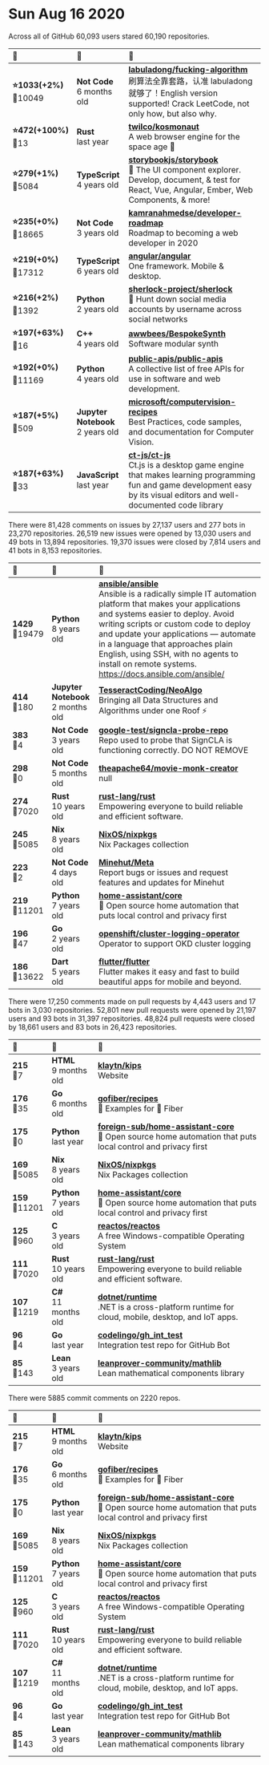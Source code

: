 # Sun Aug 16 2020

Across all of GitHub 60,093 users stared 
60,190 repositories. 

| :page_with_curl: | :calendar: | :page_with_curl: |
| :--- | :--- | :--- |
| **:star:1033(+2%)**<br>:twisted_rightwards_arrows:10049 | **Not Code**<br>6 months old | **[labuladong/fucking-algorithm](https://github.com/labuladong/fucking-algorithm)**<br>刷算法全靠套路，认准 labuladong 就够了！English version supported! Crack LeetCode, not only how, but also why.  |
| **:star:472(+100%)**<br>:twisted_rightwards_arrows:13 | **Rust**<br>last year | **[twilco/kosmonaut](https://github.com/twilco/kosmonaut)**<br>A web browser engine for the space age :rocket: |
| **:star:279(+1%)**<br>:twisted_rightwards_arrows:5084 | **TypeScript**<br>4 years old | **[storybookjs/storybook](https://github.com/storybookjs/storybook)**<br>📓 The UI component explorer. Develop, document, & test for React, Vue, Angular, Ember, Web Components, & more! |
| **:star:235(+0%)**<br>:twisted_rightwards_arrows:18665 | **Not Code**<br>3 years old | **[kamranahmedse/developer-roadmap](https://github.com/kamranahmedse/developer-roadmap)**<br>Roadmap to becoming a web developer in 2020 |
| **:star:219(+0%)**<br>:twisted_rightwards_arrows:17312 | **TypeScript**<br>6 years old | **[angular/angular](https://github.com/angular/angular)**<br>One framework. Mobile & desktop. |
| **:star:216(+2%)**<br>:twisted_rightwards_arrows:1392 | **Python**<br>2 years old | **[sherlock-project/sherlock](https://github.com/sherlock-project/sherlock)**<br>🔎 Hunt down social media accounts by username across social networks |
| **:star:197(+63%)**<br>:twisted_rightwards_arrows:16 | **C++**<br>4 years old | **[awwbees/BespokeSynth](https://github.com/awwbees/BespokeSynth)**<br>Software modular synth |
| **:star:192(+0%)**<br>:twisted_rightwards_arrows:11169 | **Python**<br>4 years old | **[public-apis/public-apis](https://github.com/public-apis/public-apis)**<br>A collective list of free APIs for use in software and web development. |
| **:star:187(+5%)**<br>:twisted_rightwards_arrows:509 | **Jupyter Notebook**<br>2 years old | **[microsoft/computervision-recipes](https://github.com/microsoft/computervision-recipes)**<br>Best Practices, code samples, and documentation for Computer Vision. |
| **:star:187(+63%)**<br>:twisted_rightwards_arrows:33 | **JavaScript**<br>last year | **[ct-js/ct-js](https://github.com/ct-js/ct-js)**<br>Ct.js is a desktop game engine that makes learning programming fun and game development easy by its visual editors and well-documented code library |

There were 81,428 comments on issues by 27,137 users and 277 bots in 23,270 repositories.
26,519 new issues were opened by 13,030 users and 49 bots in 13,894 repositories.
19,370 issues were closed by 7,814 users and 41 bots in 8,153 repositories.

| :speech_balloon: | :calendar: | :page_with_curl: |
| :--- | :--- | :--- |
| **1429**<br>:twisted_rightwards_arrows:19479 | **Python**<br>8 years old | **[ansible/ansible](https://github.com/ansible/ansible)**<br>Ansible is a radically simple IT automation platform that makes your applications and systems easier to deploy. Avoid writing scripts or custom code to deploy and update your applications — automate in a language that approaches plain English, using SSH, with no agents to install on remote systems. https://docs.ansible.com/ansible/ |
| **414**<br>:twisted_rightwards_arrows:180 | **Jupyter Notebook**<br>2 months old | **[TesseractCoding/NeoAlgo](https://github.com/TesseractCoding/NeoAlgo)**<br>Bringing all Data Structures and Algorithms under one Roof ⚡ |
| **383**<br>:twisted_rightwards_arrows:4 | **Not Code**<br>3 years old | **[google-test/signcla-probe-repo](https://github.com/google-test/signcla-probe-repo)**<br>Repo used to probe that SignCLA is functioning correctly.  DO NOT REMOVE |
| **298**<br>:twisted_rightwards_arrows:0 | **Not Code**<br>5 months old | **[theapache64/movie-monk-creator](https://github.com/theapache64/movie-monk-creator)**<br>null |
| **274**<br>:twisted_rightwards_arrows:7020 | **Rust**<br>10 years old | **[rust-lang/rust](https://github.com/rust-lang/rust)**<br>Empowering everyone to build reliable and efficient software. |
| **245**<br>:twisted_rightwards_arrows:5085 | **Nix**<br>8 years old | **[NixOS/nixpkgs](https://github.com/NixOS/nixpkgs)**<br>Nix Packages collection |
| **223**<br>:twisted_rightwards_arrows:2 | **Not Code**<br>4 days old | **[Minehut/Meta](https://github.com/Minehut/Meta)**<br>Report bugs or issues and request features and updates for Minehut |
| **219**<br>:twisted_rightwards_arrows:11201 | **Python**<br>7 years old | **[home-assistant/core](https://github.com/home-assistant/core)**<br>:house_with_garden: Open source home automation that puts local control and privacy first |
| **196**<br>:twisted_rightwards_arrows:47 | **Go**<br>2 years old | **[openshift/cluster-logging-operator](https://github.com/openshift/cluster-logging-operator)**<br>Operator to support OKD cluster logging |
| **186**<br>:twisted_rightwards_arrows:13622 | **Dart**<br>5 years old | **[flutter/flutter](https://github.com/flutter/flutter)**<br>Flutter makes it easy and fast to build beautiful apps for mobile and beyond. |

There were 17,250 comments made on pull requests by 4,443 users and 17 bots in 3,030 repositories.
52,801 new pull requests were opened by 21,197 users and 93 bots in 31,397 repositories.
48,824 pull requests were closed by 18,661 users and 83 bots in 26,423 repositories.

| :speech_balloon: | :calendar: | :page_with_curl: |
| :--- | :--- | :--- |
| **215**<br>:twisted_rightwards_arrows:7 | **HTML**<br>9 months old | **[klaytn/kips](https://github.com/klaytn/kips)**<br>Website |
| **176**<br>:twisted_rightwards_arrows:35 | **Go**<br>6 months old | **[gofiber/recipes](https://github.com/gofiber/recipes)**<br>📁 Examples for 🚀 Fiber |
| **175**<br>:twisted_rightwards_arrows:0 | **Python**<br>last year | **[foreign-sub/home-assistant-core](https://github.com/foreign-sub/home-assistant-core)**<br>:house_with_garden: Open source home automation that puts local control and privacy first |
| **169**<br>:twisted_rightwards_arrows:5085 | **Nix**<br>8 years old | **[NixOS/nixpkgs](https://github.com/NixOS/nixpkgs)**<br>Nix Packages collection |
| **159**<br>:twisted_rightwards_arrows:11201 | **Python**<br>7 years old | **[home-assistant/core](https://github.com/home-assistant/core)**<br>:house_with_garden: Open source home automation that puts local control and privacy first |
| **125**<br>:twisted_rightwards_arrows:960 | **C**<br>3 years old | **[reactos/reactos](https://github.com/reactos/reactos)**<br>A free Windows-compatible Operating System |
| **111**<br>:twisted_rightwards_arrows:7020 | **Rust**<br>10 years old | **[rust-lang/rust](https://github.com/rust-lang/rust)**<br>Empowering everyone to build reliable and efficient software. |
| **107**<br>:twisted_rightwards_arrows:1219 | **C#**<br>11 months old | **[dotnet/runtime](https://github.com/dotnet/runtime)**<br>.NET is a cross-platform runtime for cloud, mobile, desktop, and IoT apps. |
| **96**<br>:twisted_rightwards_arrows:4 | **Go**<br>last year | **[codelingo/gh_int_test](https://github.com/codelingo/gh_int_test)**<br>Integration test repo for GitHub Bot |
| **85**<br>:twisted_rightwards_arrows:143 | **Lean**<br>3 years old | **[leanprover-community/mathlib](https://github.com/leanprover-community/mathlib)**<br>Lean mathematical components library |

There were 5885 commit comments on 2220 repos.

| :speech_balloon: | :calendar: | :page_with_curl: |
| :--- | :--- | :--- |
| **215**<br>:twisted_rightwards_arrows:7 | **HTML**<br>9 months old | **[klaytn/kips](https://github.com/klaytn/kips)**<br>Website |
| **176**<br>:twisted_rightwards_arrows:35 | **Go**<br>6 months old | **[gofiber/recipes](https://github.com/gofiber/recipes)**<br>📁 Examples for 🚀 Fiber |
| **175**<br>:twisted_rightwards_arrows:0 | **Python**<br>last year | **[foreign-sub/home-assistant-core](https://github.com/foreign-sub/home-assistant-core)**<br>:house_with_garden: Open source home automation that puts local control and privacy first |
| **169**<br>:twisted_rightwards_arrows:5085 | **Nix**<br>8 years old | **[NixOS/nixpkgs](https://github.com/NixOS/nixpkgs)**<br>Nix Packages collection |
| **159**<br>:twisted_rightwards_arrows:11201 | **Python**<br>7 years old | **[home-assistant/core](https://github.com/home-assistant/core)**<br>:house_with_garden: Open source home automation that puts local control and privacy first |
| **125**<br>:twisted_rightwards_arrows:960 | **C**<br>3 years old | **[reactos/reactos](https://github.com/reactos/reactos)**<br>A free Windows-compatible Operating System |
| **111**<br>:twisted_rightwards_arrows:7020 | **Rust**<br>10 years old | **[rust-lang/rust](https://github.com/rust-lang/rust)**<br>Empowering everyone to build reliable and efficient software. |
| **107**<br>:twisted_rightwards_arrows:1219 | **C#**<br>11 months old | **[dotnet/runtime](https://github.com/dotnet/runtime)**<br>.NET is a cross-platform runtime for cloud, mobile, desktop, and IoT apps. |
| **96**<br>:twisted_rightwards_arrows:4 | **Go**<br>last year | **[codelingo/gh_int_test](https://github.com/codelingo/gh_int_test)**<br>Integration test repo for GitHub Bot |
| **85**<br>:twisted_rightwards_arrows:143 | **Lean**<br>3 years old | **[leanprover-community/mathlib](https://github.com/leanprover-community/mathlib)**<br>Lean mathematical components library |

